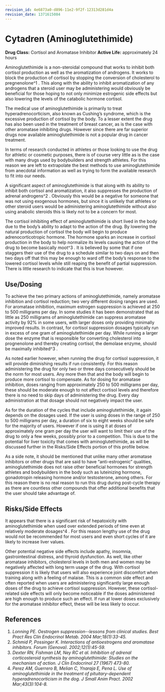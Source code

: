 ```yaml
---
revision_id: 4e6873a0-d896-11e2-9f2f-12313d281d4a
revision_date: 1371615084
---
```


# Cytadren (Aminoglutethimide)

**Drug Class:** Cortisol and Aromatase Inhibitor
**Active Life:** approximately 24 hours

Aminoglutethimide is a non-steroidal compound that works to inhibit both cortisol production as well as the aromatization of androgens. It works to block the production of cortisol by stopping the conversion of cholesterol to pregnenolone^1 . This along with the ability to inhibit aromatization of any androgens that a steroid user may be administering would obviously be beneficial for those hoping to not only minimize estrogenic side effects but also lowering the levels of the catabolic hormone cortisol. 

The medical use of aminoglutethimide is primarily to treat hyperadrenocorticism, also known as Cushing’s syndrome, which is the excessive production of cortisol by the body. To a lesser extent the drug has also been used in the treatment of breast cancer, as is the case with other aromatase inhibiting drugs. However since there are far superior drugs now available aminoglutethimide is not a popular drug in cancer treatment. 

In terms of research conducted in athletes or those looking to use the drug for athletic or cosmetic purposes, there is of course very little as is the case with many drugs used by bodybuilders and strength athletes. For this reason we are left to extrapolate the best methods to use aminoglutethimide from anecdotal information as well as trying to form the available research to fit into our needs. 

A significant aspect of aminoglutethimide is that along with its ability to inhibit both cortisol and aromatization, it also suppresses the production of adrenal androgens^2 . Obviously this would be a negative for someone that was not using exogenous hormones, but since it is unlikely that athletes or other steroid users would be administering aminoglutethimide without also using anabolic steroids this is likely not to be a concern for most. 

The cortisol inhibiting effect of aminoglutethimide is short lived in the body due to the body’s ability to adapt to the action of the drug. By lowering the natural production of cortisol the body will begin to produce adrenocorticotropic hormone. The hormone sparks an increase in cortisol production in the body to help normalize its levels causing the action of the drug to become basically moot^3 . It is believed by some that if one staggers their use of the drug to a schedule similar to two days on and then two days off that this may be enough to ward off the body’s response to the lowered cortisol levels while still reaping the benefit of partial suppression. There is little research to indicate that this is true however. 

## Use/Dosing

To achieve the two primary actions of aminoglutethimide, namely aromatase inhibition and cortisol reduction; two very different dosing ranges are used. For aromatase inhibition, maximum estrogen suppression is achieved at 250 to 500 milligrams per day. In some studies it has been demonstrated that as little as 250 milligrams of aminoglutethimide can suppress aromatase activity by 92% in some users, with larger doses only providing minimally improved results. In contrast, for cortisol suppression dosages typically run in excess of one gram of aminoglutethimide per day. While running a larger dose the enzyme that is responsible for converting cholesterol into prognenolone and thereby creating cortisol, the demolase enzyme, should be maximally inhibited^3 . 

As noted earlier however, when running the drug for cortisol suppression, it will provide diminishing results if run consistently. For this reason administering the drug for only two or three days consecutively should be the norm for most users. Any more then that and the body will begin to produce more cortisol to compensate. As for dosing for aromatase inhibition, doses ranging from approximately 250 to 500 milligrams per day, these should be moderate enough to not affect cortisol levels and therefore there is no need to skip days of administering the drug. Every day administration at that dosage should not negatively impact the user.

As for the duration of the cycles that include aminoglutethimide, it again depends on the dosages used. If the user is using doses in the range of 250 to 500 milligrams per day, a duration of six to eight weeks should be safe for the majority of users. However if one is using it at doses of approximately one gram per day the user will want to limit their use of the drug to only a few weeks, possibly prior to a competition. This is due to the potential for liver toxicity that comes with aminoglutethimide, as will be discussed further in the Risks/Side Effects portion of this profile below.

As a side note, it should be mentioned that unlike many other aromatase inhibitors or other drugs that are said to have “anti-estrogenic” qualities, aminoglutethimide does not raise other beneficial hormones for strength athletes and bodybuilders in the body such as luteinizing hormone, gonadotropin releasing hormone and/or testosterone, among others. For this reason there is no real reason to run this drug during post-cycle therapy as there are countless other compounds that offer additional benefits that the user should take advantage of. 

## Risks/Side Effects

It appears that there is a significant risk of hepatoxicity with aminoglutethimide when used over extended periods of time even at relatively moderate dosages^4 . For this reason lengthy use of the drug would not be recommended for most users and even short cycles of it are likely to increase liver values. 

Other potential negative side effects include apathy, insomnia, gastrointestinal distress, and thyroid dysfunction. As well, like other aromatase inhibitors, cholesterol levels in both men and women may be negatively affected with long term usage of the drug. With cortisol suppression it is likely that users will also experience joint discomfort when training along with a feeling of malaise. This is a common side effect and often reported when users are administering significantly large enough doses of the drug to achieve cortisol suppression. However, these cortisol-related side effects will only become noticeable if the doses administered are high enough to produce such an effect. If run at lower doses exclusively for the aromatase inhibitor effect, these will be less likely to occur. 

## References

1. *Lonning PE. Oestrogen suppression--lessons from clinical studies. Best Pract Res Clin Endocrinol Metab. 2004 Mar;18(1):33-45.*
2. *Schmid P, Possinger K. Interactions of antioestrogens and aromatase inhibitors. Forum (Genova). 2002;12(1):45-59.*
3. *Dexter RN, Fishman LM, Ney RC et al. Inhibition of adrenal corticosteroid synthesis by aminoglutethimide: Studies on the mechanism of action. J Clin Endocrinol 27 (1967) 473-80.*
4. *Perez AM, Guerrero B, Melian C, Ynaraja E, Pena L. Use of aminoglutethimide in the treatment of pituitary-dependent hyperadrenocorticism in the dog. J Small Anim Pract. 2002 Mar;43(3):104-8.*
